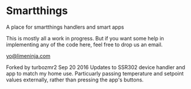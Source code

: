# Smartthings
A place for smartthings handlers and smart apps

This is mostly all a work in progress. But if you want some help in implementing any of the code here, feel free to drop us an email.

yo@limeninja.com


Forked by turbozmr2 Sep 20 2016
Updates to SSR302 device handler and app to match my home use. Particuarly passing temperature and setpoint values externally, rather than pressing the app's buttons. 
